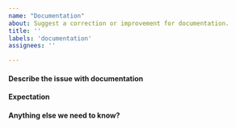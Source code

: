 ```yaml
---
name: "Documentation"
about: Suggest a correction or improvement for documentation.
title: ''
labels: 'documentation'
assignees: ''

---
```


<!--
For urgent operational issues, please contact AWS Support directly at https://aws.amazon.com/premiumsupport/

If you think you have found a potential security issue, please do not post it as an issue. Instead, follow the instructions at https://aws.amazon.com/security/vulnerability-reporting/ or email AWS Security directly at aws-security@amazon.com
-->

#### Describe the issue with documentation
<!--
 Include a link or reference if possible
 -->

#### Expectation
<!--
 Expected outcome description
 -->

#### Anything else we need to know?
<!--
 Add any other context, background, etc. here
 -->